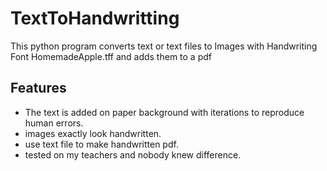# TextToHandwritting
This python program converts text or text files to Images with Handwriting Font HomemadeApple.tff and adds them to a pdf

## Features
- The text is added on paper background with iterations to reproduce human errors.
- images exactly look handwritten.
- use text file to make handwritten pdf.
- tested on my teachers and nobody knew difference.
